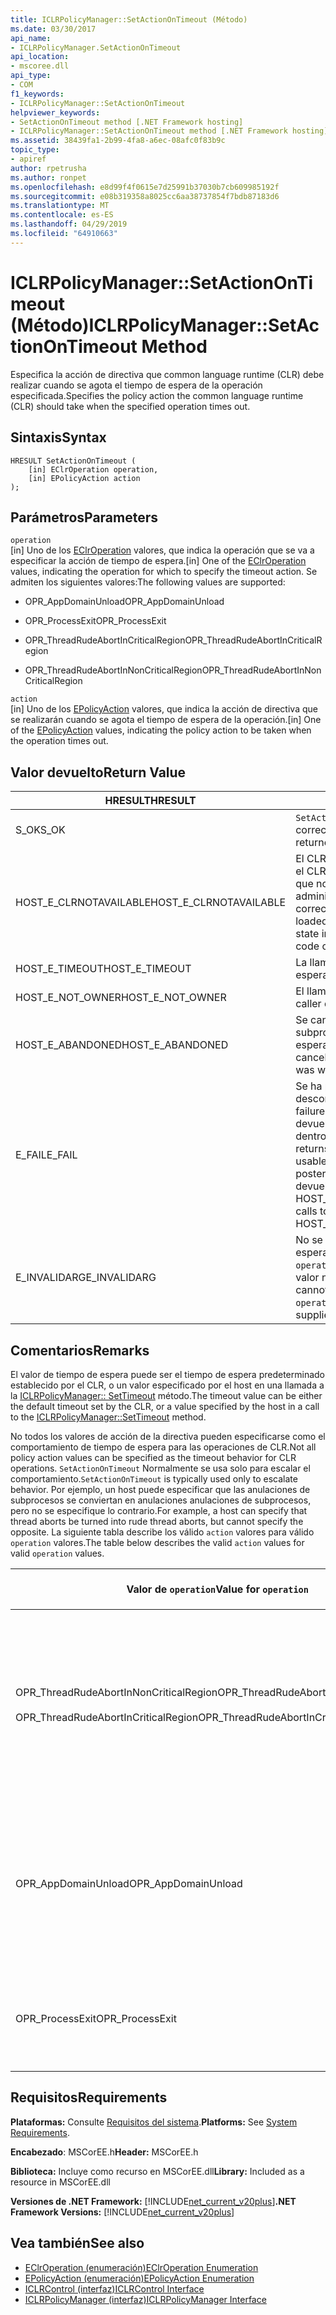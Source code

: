 ```yaml
---
title: ICLRPolicyManager::SetActionOnTimeout (Método)
ms.date: 03/30/2017
api_name:
- ICLRPolicyManager.SetActionOnTimeout
api_location:
- mscoree.dll
api_type:
- COM
f1_keywords:
- ICLRPolicyManager::SetActionOnTimeout
helpviewer_keywords:
- SetActionOnTimeout method [.NET Framework hosting]
- ICLRPolicyManager::SetActionOnTimeout method [.NET Framework hosting]
ms.assetid: 38439fa1-2b99-4fa8-a6ec-08afc0f83b9c
topic_type:
- apiref
author: rpetrusha
ms.author: ronpet
ms.openlocfilehash: e8d99f4f0615e7d25991b37030b7cb609985192f
ms.sourcegitcommit: e08b319358a8025cc6aa38737854f7bdb87183d6
ms.translationtype: MT
ms.contentlocale: es-ES
ms.lasthandoff: 04/29/2019
ms.locfileid: "64910663"
---
```

# <a name="iclrpolicymanagersetactionontimeout-method"></a><span data-ttu-id="f6098-102">ICLRPolicyManager::SetActionOnTimeout (Método)</span><span class="sxs-lookup"><span data-stu-id="f6098-102">ICLRPolicyManager::SetActionOnTimeout Method</span></span>
<span data-ttu-id="f6098-103">Especifica la acción de directiva que common language runtime (CLR) debe realizar cuando se agota el tiempo de espera de la operación especificada.</span><span class="sxs-lookup"><span data-stu-id="f6098-103">Specifies the policy action the common language runtime (CLR) should take when the specified operation times out.</span></span>  
  
## <a name="syntax"></a><span data-ttu-id="f6098-104">Sintaxis</span><span class="sxs-lookup"><span data-stu-id="f6098-104">Syntax</span></span>  
  
```  
HRESULT SetActionOnTimeout (  
    [in] EClrOperation operation,  
    [in] EPolicyAction action  
);  
```  
  
## <a name="parameters"></a><span data-ttu-id="f6098-105">Parámetros</span><span class="sxs-lookup"><span data-stu-id="f6098-105">Parameters</span></span>  
 `operation`  
 <span data-ttu-id="f6098-106">[in] Uno de los [EClrOperation](../../../../docs/framework/unmanaged-api/hosting/eclroperation-enumeration.md) valores, que indica la operación que se va a especificar la acción de tiempo de espera.</span><span class="sxs-lookup"><span data-stu-id="f6098-106">[in] One of the [EClrOperation](../../../../docs/framework/unmanaged-api/hosting/eclroperation-enumeration.md) values, indicating the operation for which to specify the timeout action.</span></span> <span data-ttu-id="f6098-107">Se admiten los siguientes valores:</span><span class="sxs-lookup"><span data-stu-id="f6098-107">The following values are supported:</span></span>  
  
- <span data-ttu-id="f6098-108">OPR_AppDomainUnload</span><span class="sxs-lookup"><span data-stu-id="f6098-108">OPR_AppDomainUnload</span></span>  
  
- <span data-ttu-id="f6098-109">OPR_ProcessExit</span><span class="sxs-lookup"><span data-stu-id="f6098-109">OPR_ProcessExit</span></span>  
  
- <span data-ttu-id="f6098-110">OPR_ThreadRudeAbortInCriticalRegion</span><span class="sxs-lookup"><span data-stu-id="f6098-110">OPR_ThreadRudeAbortInCriticalRegion</span></span>  
  
- <span data-ttu-id="f6098-111">OPR_ThreadRudeAbortInNonCriticalRegion</span><span class="sxs-lookup"><span data-stu-id="f6098-111">OPR_ThreadRudeAbortInNonCriticalRegion</span></span>  
  
 `action`  
 <span data-ttu-id="f6098-112">[in] Uno de los [EPolicyAction](../../../../docs/framework/unmanaged-api/hosting/epolicyaction-enumeration.md) valores, que indica la acción de directiva que se realizarán cuando se agota el tiempo de espera de la operación.</span><span class="sxs-lookup"><span data-stu-id="f6098-112">[in] One of the [EPolicyAction](../../../../docs/framework/unmanaged-api/hosting/epolicyaction-enumeration.md) values, indicating the policy action to be taken when the operation times out.</span></span>  
  
## <a name="return-value"></a><span data-ttu-id="f6098-113">Valor devuelto</span><span class="sxs-lookup"><span data-stu-id="f6098-113">Return Value</span></span>  
  
|<span data-ttu-id="f6098-114">HRESULT</span><span class="sxs-lookup"><span data-stu-id="f6098-114">HRESULT</span></span>|<span data-ttu-id="f6098-115">Descripción</span><span class="sxs-lookup"><span data-stu-id="f6098-115">Description</span></span>|  
|-------------|-----------------|  
|<span data-ttu-id="f6098-116">S_OK</span><span class="sxs-lookup"><span data-stu-id="f6098-116">S_OK</span></span>|<span data-ttu-id="f6098-117">`SetActionOnTimeout` se devolvió correctamente.</span><span class="sxs-lookup"><span data-stu-id="f6098-117">`SetActionOnTimeout` returned successfully.</span></span>|  
|<span data-ttu-id="f6098-118">HOST_E_CLRNOTAVAILABLE</span><span class="sxs-lookup"><span data-stu-id="f6098-118">HOST_E_CLRNOTAVAILABLE</span></span>|<span data-ttu-id="f6098-119">El CLR no se ha cargado en un proceso o el CLR se encuentra en un estado en el que no se puede ejecutar código administrado o procesar la llamada correctamente.</span><span class="sxs-lookup"><span data-stu-id="f6098-119">The CLR has not been loaded into a process, or the CLR is in a state in which it cannot run managed code or process the call successfully.</span></span>|  
|<span data-ttu-id="f6098-120">HOST_E_TIMEOUT</span><span class="sxs-lookup"><span data-stu-id="f6098-120">HOST_E_TIMEOUT</span></span>|<span data-ttu-id="f6098-121">La llamada ha agotado el tiempo de espera.</span><span class="sxs-lookup"><span data-stu-id="f6098-121">The call timed out.</span></span>|  
|<span data-ttu-id="f6098-122">HOST_E_NOT_OWNER</span><span class="sxs-lookup"><span data-stu-id="f6098-122">HOST_E_NOT_OWNER</span></span>|<span data-ttu-id="f6098-123">El llamador no posee el bloqueo.</span><span class="sxs-lookup"><span data-stu-id="f6098-123">The caller does not own the lock.</span></span>|  
|<span data-ttu-id="f6098-124">HOST_E_ABANDONED</span><span class="sxs-lookup"><span data-stu-id="f6098-124">HOST_E_ABANDONED</span></span>|<span data-ttu-id="f6098-125">Se canceló un evento mientras un subproceso bloqueado o fibra estaba esperando en ella.</span><span class="sxs-lookup"><span data-stu-id="f6098-125">An event was canceled while a blocked thread or fiber was waiting on it.</span></span>|  
|<span data-ttu-id="f6098-126">E_FAIL</span><span class="sxs-lookup"><span data-stu-id="f6098-126">E_FAIL</span></span>|<span data-ttu-id="f6098-127">Se ha producido un error irrecuperable desconocido.</span><span class="sxs-lookup"><span data-stu-id="f6098-127">An unknown catastrophic failure occurred.</span></span> <span data-ttu-id="f6098-128">Después de un método devuelve E_FAIL, CLR ya no es utilizable dentro del proceso.</span><span class="sxs-lookup"><span data-stu-id="f6098-128">After a method returns E_FAIL, the CLR is no longer usable within the process.</span></span> <span data-ttu-id="f6098-129">Las llamadas posteriores a métodos de hospedaje devuelven HOST_E_CLRNOTAVAILABLE.</span><span class="sxs-lookup"><span data-stu-id="f6098-129">Subsequent calls to hosting methods return HOST_E_CLRNOTAVAILABLE.</span></span>|  
|<span data-ttu-id="f6098-130">E_INVALIDARG</span><span class="sxs-lookup"><span data-stu-id="f6098-130">E_INVALIDARG</span></span>|<span data-ttu-id="f6098-131">No se puede establecer un tiempo de espera para el elemento especificado `operation`, o se ha proporcionado un valor no válido para `operation`.</span><span class="sxs-lookup"><span data-stu-id="f6098-131">A timeout cannot be set for the specified `operation`, or an invalid value was supplied for `operation`.</span></span>|  
  
## <a name="remarks"></a><span data-ttu-id="f6098-132">Comentarios</span><span class="sxs-lookup"><span data-stu-id="f6098-132">Remarks</span></span>  
 <span data-ttu-id="f6098-133">El valor de tiempo de espera puede ser el tiempo de espera predeterminado establecido por el CLR, o un valor especificado por el host en una llamada a la [ICLRPolicyManager:: SetTimeout](../../../../docs/framework/unmanaged-api/hosting/iclrpolicymanager-settimeout-method.md) método.</span><span class="sxs-lookup"><span data-stu-id="f6098-133">The timeout value can be either the default timeout set by the CLR, or a value specified by the host in a call to the [ICLRPolicyManager::SetTimeout](../../../../docs/framework/unmanaged-api/hosting/iclrpolicymanager-settimeout-method.md) method.</span></span>  
  
 <span data-ttu-id="f6098-134">No todos los valores de acción de la directiva pueden especificarse como el comportamiento de tiempo de espera para las operaciones de CLR.</span><span class="sxs-lookup"><span data-stu-id="f6098-134">Not all policy action values can be specified as the timeout behavior for CLR operations.</span></span> <span data-ttu-id="f6098-135">`SetActionOnTimeout` Normalmente se usa solo para escalar el comportamiento.</span><span class="sxs-lookup"><span data-stu-id="f6098-135">`SetActionOnTimeout` is typically used only to escalate behavior.</span></span> <span data-ttu-id="f6098-136">Por ejemplo, un host puede especificar que las anulaciones de subprocesos se conviertan en anulaciones anulaciones de subprocesos, pero no se especifique lo contrario.</span><span class="sxs-lookup"><span data-stu-id="f6098-136">For example, a host can specify that thread aborts be turned into rude thread aborts, but cannot specify the opposite.</span></span> <span data-ttu-id="f6098-137">La siguiente tabla describe los válido `action` valores para válido `operation` valores.</span><span class="sxs-lookup"><span data-stu-id="f6098-137">The table below describes the valid `action` values for valid `operation` values.</span></span>  
  
|<span data-ttu-id="f6098-138">Valor de `operation`</span><span class="sxs-lookup"><span data-stu-id="f6098-138">Value for `operation`</span></span>|<span data-ttu-id="f6098-139">Valores válidos para `action`</span><span class="sxs-lookup"><span data-stu-id="f6098-139">Valid values for `action`</span></span>|  
|---------------------------|-------------------------------|  
|<span data-ttu-id="f6098-140">OPR_ThreadRudeAbortInNonCriticalRegion</span><span class="sxs-lookup"><span data-stu-id="f6098-140">OPR_ThreadRudeAbortInNonCriticalRegion</span></span><br /><br /> <span data-ttu-id="f6098-141">OPR_ThreadRudeAbortInCriticalRegion</span><span class="sxs-lookup"><span data-stu-id="f6098-141">OPR_ThreadRudeAbortInCriticalRegion</span></span>|<span data-ttu-id="f6098-142">-   eRudeAbortThread</span><span class="sxs-lookup"><span data-stu-id="f6098-142">-   eRudeAbortThread</span></span><br /><span data-ttu-id="f6098-143">-   eUnloadAppDomain</span><span class="sxs-lookup"><span data-stu-id="f6098-143">-   eUnloadAppDomain</span></span><br /><span data-ttu-id="f6098-144">-   eRudeUnloadAppDomain</span><span class="sxs-lookup"><span data-stu-id="f6098-144">-   eRudeUnloadAppDomain</span></span><br /><span data-ttu-id="f6098-145">-   eExitProcess</span><span class="sxs-lookup"><span data-stu-id="f6098-145">-   eExitProcess</span></span><br /><span data-ttu-id="f6098-146">-   eFastExitProcess</span><span class="sxs-lookup"><span data-stu-id="f6098-146">-   eFastExitProcess</span></span><br /><span data-ttu-id="f6098-147">-   eRudeExitProcess</span><span class="sxs-lookup"><span data-stu-id="f6098-147">-   eRudeExitProcess</span></span><br /><span data-ttu-id="f6098-148">-   eDisableRuntime</span><span class="sxs-lookup"><span data-stu-id="f6098-148">-   eDisableRuntime</span></span>|  
|<span data-ttu-id="f6098-149">OPR_AppDomainUnload</span><span class="sxs-lookup"><span data-stu-id="f6098-149">OPR_AppDomainUnload</span></span>|<span data-ttu-id="f6098-150">-   eUnloadAppDomain</span><span class="sxs-lookup"><span data-stu-id="f6098-150">-   eUnloadAppDomain</span></span><br /><span data-ttu-id="f6098-151">-   eRudeUnloadAppDomain</span><span class="sxs-lookup"><span data-stu-id="f6098-151">-   eRudeUnloadAppDomain</span></span><br /><span data-ttu-id="f6098-152">-   eExitProcess</span><span class="sxs-lookup"><span data-stu-id="f6098-152">-   eExitProcess</span></span><br /><span data-ttu-id="f6098-153">-   eFastExitProcess</span><span class="sxs-lookup"><span data-stu-id="f6098-153">-   eFastExitProcess</span></span><br /><span data-ttu-id="f6098-154">-   eRudeExitProcess</span><span class="sxs-lookup"><span data-stu-id="f6098-154">-   eRudeExitProcess</span></span><br /><span data-ttu-id="f6098-155">-   eDisableRuntime</span><span class="sxs-lookup"><span data-stu-id="f6098-155">-   eDisableRuntime</span></span>|  
|<span data-ttu-id="f6098-156">OPR_ProcessExit</span><span class="sxs-lookup"><span data-stu-id="f6098-156">OPR_ProcessExit</span></span>|<span data-ttu-id="f6098-157">-   eExitProcess</span><span class="sxs-lookup"><span data-stu-id="f6098-157">-   eExitProcess</span></span><br /><span data-ttu-id="f6098-158">-   eFastExitProcess</span><span class="sxs-lookup"><span data-stu-id="f6098-158">-   eFastExitProcess</span></span><br /><span data-ttu-id="f6098-159">-   eRudeExitProcess</span><span class="sxs-lookup"><span data-stu-id="f6098-159">-   eRudeExitProcess</span></span><br /><span data-ttu-id="f6098-160">-   eDisableRuntime</span><span class="sxs-lookup"><span data-stu-id="f6098-160">-   eDisableRuntime</span></span>|  
  
## <a name="requirements"></a><span data-ttu-id="f6098-161">Requisitos</span><span class="sxs-lookup"><span data-stu-id="f6098-161">Requirements</span></span>  
 <span data-ttu-id="f6098-162">**Plataformas:** Consulte [Requisitos del sistema](../../../../docs/framework/get-started/system-requirements.md).</span><span class="sxs-lookup"><span data-stu-id="f6098-162">**Platforms:** See [System Requirements](../../../../docs/framework/get-started/system-requirements.md).</span></span>  
  
 <span data-ttu-id="f6098-163">**Encabezado**: MSCorEE.h</span><span class="sxs-lookup"><span data-stu-id="f6098-163">**Header:** MSCorEE.h</span></span>  
  
 <span data-ttu-id="f6098-164">**Biblioteca:** Incluye como recurso en MSCorEE.dll</span><span class="sxs-lookup"><span data-stu-id="f6098-164">**Library:** Included as a resource in MSCorEE.dll</span></span>  
  
 <span data-ttu-id="f6098-165">**Versiones de .NET Framework:** [!INCLUDE[net_current_v20plus](../../../../includes/net-current-v20plus-md.md)]</span><span class="sxs-lookup"><span data-stu-id="f6098-165">**.NET Framework Versions:** [!INCLUDE[net_current_v20plus](../../../../includes/net-current-v20plus-md.md)]</span></span>  
  
## <a name="see-also"></a><span data-ttu-id="f6098-166">Vea también</span><span class="sxs-lookup"><span data-stu-id="f6098-166">See also</span></span>

- [<span data-ttu-id="f6098-167">EClrOperation (enumeración)</span><span class="sxs-lookup"><span data-stu-id="f6098-167">EClrOperation Enumeration</span></span>](../../../../docs/framework/unmanaged-api/hosting/eclroperation-enumeration.md)
- [<span data-ttu-id="f6098-168">EPolicyAction (enumeración)</span><span class="sxs-lookup"><span data-stu-id="f6098-168">EPolicyAction Enumeration</span></span>](../../../../docs/framework/unmanaged-api/hosting/epolicyaction-enumeration.md)
- [<span data-ttu-id="f6098-169">ICLRControl (interfaz)</span><span class="sxs-lookup"><span data-stu-id="f6098-169">ICLRControl Interface</span></span>](../../../../docs/framework/unmanaged-api/hosting/iclrcontrol-interface.md)
- [<span data-ttu-id="f6098-170">ICLRPolicyManager (interfaz)</span><span class="sxs-lookup"><span data-stu-id="f6098-170">ICLRPolicyManager Interface</span></span>](../../../../docs/framework/unmanaged-api/hosting/iclrpolicymanager-interface.md)
